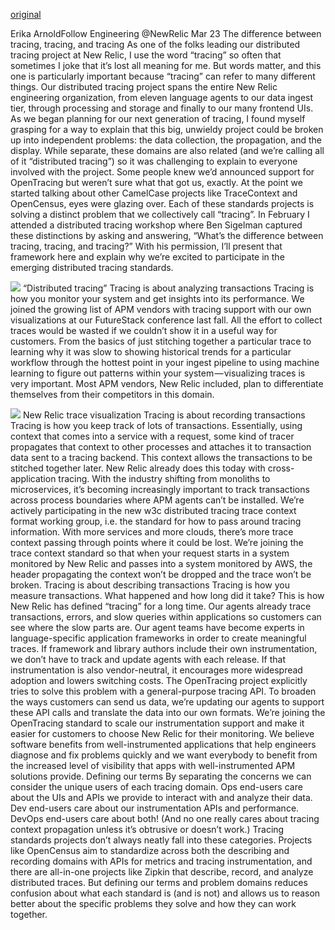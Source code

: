 [original](https://medium.com/opentracing/the-difference-between-tracing-tracing-and-tracing-84b49b2d54ea)

Erika ArnoldFollow
Engineering @NewRelic
Mar 23
The difference between tracing, tracing, and tracing
As one of the folks leading our distributed tracing project at New Relic, I use the word “tracing” so often that sometimes I joke that it’s lost all meaning for me. But words matter, and this one is particularly important because “tracing” can refer to many different things.
Our distributed tracing project spans the entire New Relic engineering organization, from eleven language agents to our data ingest tier, through processing and storage and finally to our many frontend UIs. As we began planning for our next generation of tracing, I found myself grasping for a way to explain that this big, unwieldy project could be broken up into independent problems: the data collection, the propagation, and the display.
While separate, these domains are also related (and we’re calling all of it “distributed tracing”) so it was challenging to explain to everyone involved with the project. Some people knew we’d announced support for OpenTracing but weren’t sure what that got us, exactly. At the point we started talking about other CamelCase projects like TraceContext and OpenCensus, eyes were glazing over.
Each of these standards projects is solving a distinct problem that we collectively call “tracing”. In February I attended a distributed tracing workshop where Ben Sigelman captured these distinctions by asking and answering, “What’s the difference between tracing, tracing, and tracing?” With his permission, I’ll present that framework here and explain why we’re excited to participate in the emerging distributed tracing standards.

![](https://cdn-images-1.medium.com/max/1600/1*NuwuCvqZHLBJcJycRr1HTw.png)
“Distributed tracing”
Tracing is about analyzing transactions
Tracing is how you monitor your system and get insights into its performance. We joined the growing list of APM vendors with tracing support with our own visualizations at our FutureStack conference last fall.
All the effort to collect traces would be wasted if we couldn’t show it in a useful way for customers. From the basics of just stitching together a particular trace to learning why it was slow to showing historical trends for a particular workflow through the hottest point in your ingest pipeline to using machine learning to figure out patterns within your system — visualizing traces is very important. Most APM vendors, New Relic included, plan to differentiate themselves from their competitors in this domain.

![](https://cdn-images-1.medium.com/max/1600/1*ed4HcMTGXVQqShOPYvr-og.png)
New Relic trace visualization
Tracing is about recording transactions
Tracing is how you keep track of lots of transactions. Essentially, using context that comes into a service with a request, some kind of tracer propagates that context to other processes and attaches it to transaction data sent to a tracing backend. This context allows the transactions to be stitched together later.
New Relic already does this today with cross-application tracing. With the industry shifting from monoliths to microservices, it’s becoming increasingly important to track transactions across process boundaries where APM agents can’t be installed. We’re actively participating in the new w3c distributed tracing trace context format working group, i.e. the standard for how to pass around tracing information.
With more services and more clouds, there’s more trace context passing through points where it could be lost. We’re joining the trace context standard so that when your request starts in a system monitored by New Relic and passes into a system monitored by AWS, the header propagating the context won’t be dropped and the trace won’t be broken.
Tracing is about describing transactions
Tracing is how you measure transactions. What happened and how long did it take? This is how New Relic has defined “tracing” for a long time. Our agents already trace transactions, errors, and slow queries within applications so customers can see where the slow parts are.
Our agent teams have become experts in language-specific application frameworks in order to create meaningful traces. If framework and library authors include their own instrumentation, we don’t have to track and update agents with each release. If that instrumentation is also vendor-neutral, it encourages more widespread adoption and lowers switching costs.
The OpenTracing project explicitly tries to solve this problem with a general-purpose tracing API. To broaden the ways customers can send us data, we’re updating our agents to support these API calls and translate the data into our own formats.
We’re joining the OpenTracing standard to scale our instrumentation support and make it easier for customers to choose New Relic for their monitoring. We believe software benefits from well-instrumented applications that help engineers diagnose and fix problems quickly and we want everybody to benefit from the increased level of visibility that apps with well-instrumented APM solutions provide.
Defining our terms
By separating the concerns we can consider the unique users of each tracing domain. Ops end-users care about the UIs and APIs we provide to interact with and analyze their data. Dev end-users care about our instrumentation APIs and performance. DevOps end-users care about both! (And no one really cares about tracing context propagation unless it’s obtrusive or doesn’t work.)
Tracing standards projects don’t always neatly fall into these categories. Projects like OpenCensus aim to standardize across both the describing and recording domains with APIs for metrics and tracing instrumentation, and there are all-in-one projects like Zipkin that describe, record, and analyze distributed traces. But defining our terms and problem domains reduces confusion about what each standard is (and is not) and allows us to reason better about the specific problems they solve and how they can work together.
